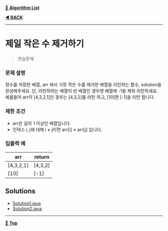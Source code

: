[:file_folder: **Algorithm List**](https://github.com/dlalstj0213/Study.Algorithm_Java)

[:arrow_backward: **BACK**](../)

---

# 제일 작은 수 제거하기

> 연습문제

### 문제 설명

정수를 저장한 배열, arr 에서 가장 작은 수를 제거한 배열을 리턴하는 함수, solution을 완성해주세요. 단, 리턴하려는 배열이 빈 배열인 경우엔 배열에 -1을 채워 리턴하세요. 예를들어 arr이 [4,3,2,1]인 경우는 [4,3,2]를 리턴 하고, [10]면 [-1]을 리턴 합니다.

### 제한 조건

- arr은 길이 1 이상인 배열입니다.
- 인덱스 i, j에 대해 i ≠ j이면 arr[i] ≠ arr[j] 입니다.

### 입출력 예

|arr|return|
|---|---|
|[4,3,2,1]|[4,3,2]|
|[10]|[-1]|

## Solutions

- [Solution1.java](./Solution1.java)
- [Solution2.java](./Solution2.java)

---

[:arrow_up_small: **Top**](#)